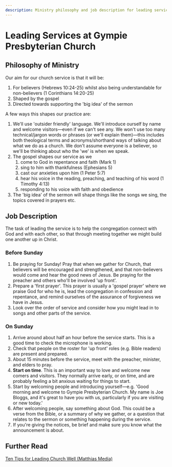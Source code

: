 ```yaml
---
description: Ministry philosophy and job description for leading services.
---
```


# Leading Services at Gympie Presbyterian Church

## Philosophy of Ministry

Our aim for our church service is that it will be:

1. For believers (Hebrews 10:24-25) whilst also being understandable for non-believers (1 Corinthians 14:20-25)
2. Shaped by the gospel
3. Directed towards supporting the 'big idea' of the sermon

A few ways this shapes our practice are:

1. We'll use 'outsider friendly' language. We'll introduce ourself by name and welcome visitors—even if we can't see any. We won't use too many technical/jargon words or phrases (or we'll explain them)—this includes both theological terms and acronyms/shorthand ways of talking about what we do as a church. We don't assume everyone is a believer, so we'll be thinking about  who the 'we' is when we speak.
2. The gospel shapes our service as we 
   1. come to God in repentance and faith (Mark 1)
   2. sing to him with thankfulness (Ephesians 5)
   3. cast our anxieties upon him (1 Peter 5:7)
   4. hear his voice in the reading, preaching, and teaching of his word (1 Timothy 4:13)
   5. responding to his voice with faith and obedience
3. The 'big idea' of the sermon will shape things like the songs we sing, the topics covered in prayers etc.

## Job Description

The task of leading the service is to help the congregation connect with God and with each other, so that through meeting together we might build one another up in Christ.

### Before Sunday

1. Be praying for Sunday! Pray that when we gather for Church, that believers will be encouraged and strengthened, and that non-believers would come and hear the good news of Jesus. Be praying for the preacher and others who'll be involved 'up front'.
2. Prepare a 'first prayer'. This prayer is usually a 'gospel prayer' where we praise God for who he is,  lead the congregation in confession and repentance, and remind ourselves of the assurance of forgiveness we have in Jesus.
3. Look over the order of service and consider how you might lead in to songs and other parts of the service.

### On Sunday

1. Arrive around about half an hour before the service starts. This is a good time to check the microphone is working.
2. Check that people on the roster for 'up front' roles (e.g. Bible readers) are present and prepared. 
3. About 15 minutes before the service, meet with the preacher, minister, and elders to pray.
4. **Start on time**. This is an important way to love and welcome new comers and visitors. They normally arrive early, or on time, and are probably feeling a bit anxious waiting for things to start.
5. Start by welcoming people and introducing yourself—e.g. 'Good morning and welcome to Gympie Presbyterian Church. My name is Joe Bloggs, and it's great to have you with us, particularly if you are visiting or new today.'
6. After welcoming people, say something about God. This could be a verse from the Bible, or a summary of why we gather, or a question that relates to the sermon or something happening during the service.
7. If you're giving the notices, be brief and make sure you know what the announcement is about.

## Further Read

[Ten Tips for Leading Church Well (Matthias Media)](https://gotherefor.com/offer.php?intid=29247&changestore=true)

